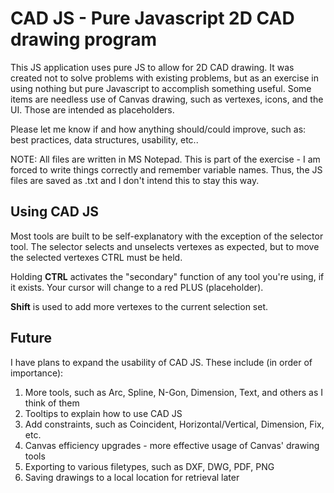# CAD JS - Pure Javascript 2D CAD drawing program
This JS application uses pure JS to allow for 2D CAD drawing. It was created not to solve problems with existing problems, but as an exercise in using nothing but pure Javascript to accomplish something useful. Some items are needless use of Canvas drawing, such as vertexes, icons, and the UI. Those are intended as placeholders.

Please let me know if and how anything should/could improve, such as: best practices, data structures, usability, etc..

NOTE: All files are written in MS Notepad. This is part of the exercise - I am forced to write things correctly and remember variable names. Thus, the JS files are saved as .txt and I don't intend this to stay this way.

## Using CAD JS
Most tools are built to be self-explanatory with the exception of the selector tool. The selector selects and unselects vertexes as expected, but to move the selected vertexes CTRL must be held.

Holding **CTRL** activates the "secondary" function of any tool you're using, if it exists. Your cursor will change to a red PLUS (placeholder).

**Shift** is used to add more vertexes to the current selection set.

## Future
I have plans to expand the usability of CAD JS. These include (in order of importance):

1. More tools, such as Arc, Spline, N-Gon, Dimension, Text, and others as I think of them
2. Tooltips to explain how to use CAD JS
3. Add constraints, such as Coincident, Horizontal/Vertical, Dimension, Fix, etc.
4. Canvas efficiency upgrades - more effective usage of Canvas' drawing tools
5. Exporting to various filetypes, such as DXF, DWG, PDF, PNG
6. Saving drawings to a local location for retrieval later
